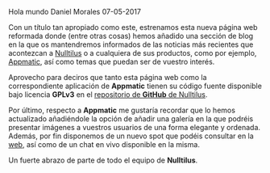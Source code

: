 Hola mundo
Daniel Morales
07-05-2017

Con un título tan apropiado como este, estrenamos esta nueva página web reformada donde (entre otras cosas) hemos añadido una sección de blog en la que
os mantendremos informados de las noticias más recientes que acontezcan a [Nulltilus](https://nulltilus.com) o a cualquiera de sus productos, como por ejemplo, 
[Appmatic](https://appmatic.nulltilus.com), así como temas que puedan ser de vuestro interés.

Aprovecho para deciros que tanto esta página web como la correspondiente aplicación de **Appmatic** tienen su código fuente disponible bajo licencia **GPLv3**
en el [repositorio de **GitHub** de Nulltilus](https://github.com/Nulltilus).

Por último, respecto a **Appmatic** me gustaría recordar que lo hemos actualizado añadiéndole la opción de añadir una galería en la que podréis presentar imágenes a vuestros usuarios de una forma elegante y ordenada. Además, por fin disponemos de un nuevo spot que podéis consultar en la [web](https://appmatic.nulltilus.com), así como
de un chat en vivo disponible en la misma.

Un fuerte abrazo de parte de todo el equipo de **Nulltilus**.